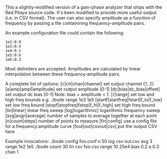 This a slightly-modified version of a gain-phase analyzer
that ships with the Red Pitaya source code. It's been modified
to provide more useful output (i.e. in CSV format). The user
can also specify amplitude as a function of frequency by passing
a file containining frequency-amplitude pairs.

An example configuration file could contain the following:

	1e2:0.9
	1e3:0.4
	1e4:0.1
	1e5:0.6
	1e6:0.3

Most delimiters are accepted. Amplitudes are calculated by linear
interpolation between these frequency-amplitude pairs.

A complete list of options:
	[c|ch|chan|channel]		           set output channel {1, 2}
	[a|amp|ampl|amplitude]			   set output amplitude [0-1]
	[dc|bias|dc_bias|offset]	           set output dc bias [0-1]
						   Note: bias + amplitude < 1.
	[r|range]				   set low and high freq bounds
						   e.g. ./bode range 1e3 1e5
	[startf|startfreq|fstart|f_lo|f_low]       set low freq bound
	[stopf|stopfreq|fstop|f_hi|f_high]         set high freq bound
	[lin|linear]				   linear freq sweep
	[log|logarithmic]			   logarithmic frequency sweep
	[avg|avgn|average]		           number of samples to average together
			 			   at each point
	[n|count|steps]				   number of points to measure
	[fin|config]				   use a config file for a frequency:amplitude
					           curve
	[fout|out|csvout|csv]		           put the output CSV here

Example invocations:
./bode config foo.conf n 50 log csv out.csv avg 3 range 1e2 1e5
./bode count 30 lin csv foo.csv range 10 25e4 bias 0.2 a 0.3 chan 1
